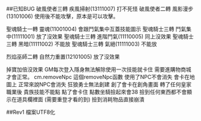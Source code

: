 ##已知BUG
破風使者三轉 疾風掃射(13111007) 打不死怪
破風使者二轉 風影漫步(13101006) 使用後不能攻擊，原本是可以攻擊。

聖魂騎士一轉 靈魂(11001004) 會跟鬥氣集中互蓋技能圖示
聖魂騎士三轉 鬥氣集中(11111001) 放了沒效果
聖魂騎士三轉 進階鬥氣(11110005) 同上沒效果
聖魂騎士三轉 黑暗(11111002) 不能放
聖魂騎士三轉 氣絕(11111003) 不能放

烈焰巫師二轉 自然力重置(12101005) 放了沒效果

掉寶加倍沒效果
GM每次登入隱身無法解除使用一次技能就卡住 需要進購物商城才會正常。
cm.removeNpc 這個removeNpc函數 使用了NPC不會消失 會卡在地圖上 正常來說NPC會消失
狂狼勇士無法創建 創了會卡在創角畫面
轉了任何皇家職業後 貴族技能不能點 點了會卡住
點數坐騎撿起來會38
撿到任何東西都不會顯示在道具欄裡面 (需要重登才看的到)
撿到消耗物品直接崩潰

##Rev1
檔案UTF8化